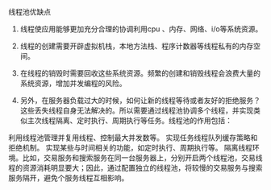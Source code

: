 线程池优缺点

1. 线程使应用能够更加充分合理的协调利用cpu 、内存、网络、i/o等系统资源。

2. 线程的创建需要开辟虚拟机栈，本地方法栈、程序计数器等线程私有的内存空间。

3. 在线程的销毁时需要回收这些系统资源。频繁的创建和销毁线程会浪费大量的系统资源，增加并发编程的风险。

4. 另外，在服务器负载过大的时候，如何让新的线程等待或者友好的拒绝服务？这些丢失线程自身无法解决的。所以需要通过线程池协调多个线程，并实现类似主次线程隔离、定时执行、周期执行等任务。线程池的作用包括：

利用线程池管理并复用线程、控制最大并发数等。
实现任务线程队列缓存策略和拒绝机制。
实现某些与时间相关的功能，如定时执行、周期执行等。
隔离线程环境。比如，交易服务和搜索服务在同一台服务器上，分别开启两个线程池，交易线程的资源消耗明显要大；因此，通过配置独立的线程池，将较慢的交易服务与搜索服务隔开，避免个服务线程互相影响。
